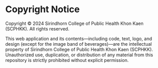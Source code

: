 # Copyright Notice

Copyright © 2024 Sirindhorn College of Public Health Khon Kaen (SCPHKK). All rights reserved.

This web application and its contents—including code, text, logo, and design (except for the image band of beverages)—are the intellectual property of Sirindhorn College of Public Health Khon Kaen (SCPHKK). Unauthorized use, duplication, or distribution of any material from this repository is strictly prohibited without explicit permission.
